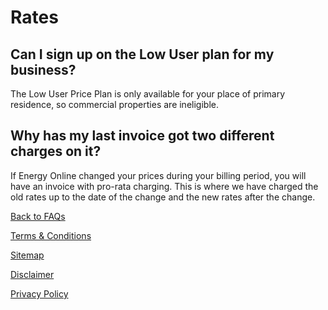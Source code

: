 # Rates
## Can I sign up on the Low User plan for my business?
The Low User Price Plan is only available for your place of primary residence, so commercial properties are ineligible.

## Why has my last invoice got two different charges on it?
If Energy Online changed your prices during your billing period, you will have an invoice with pro-rata charging. This is where we have charged the old rates up to the date of the change and the new rates after the change.

[Back to FAQs](http://www.energyonline.co.nz/business/business_faqs)




[Terms & Conditions](http://www.energyonline.co.nz/terms)

[Sitemap](http://www.energyonline.co.nz/home/site_map)

[Disclaimer](http://www.energyonline.co.nz/home/site_map/disclaimer)

[Privacy Policy](http://www.energyonline.co.nz/home/site_map/privacy_policy)